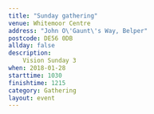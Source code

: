 ```yaml
---
title: "Sunday gathering"
venue: Whitemoor Centre
address: "John O\'Gaunt\'s Way, Belper"
postcode: DE56 0DB
allday: false
description: 
    Vision Sunday 3
when: 2018-01-28
starttime: 1030
finishtime: 1215
category: Gathering
layout: event
---
```

